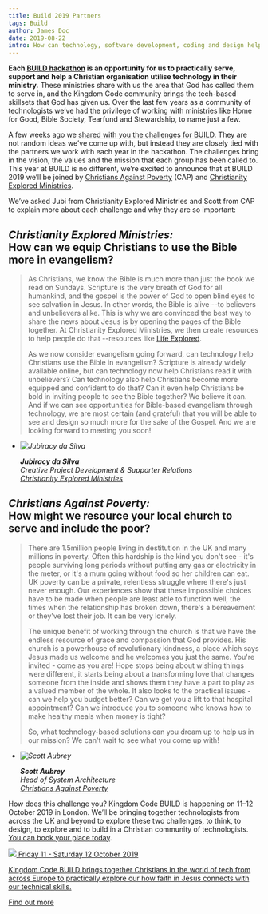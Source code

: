 ```yaml
---
title: Build 2019 Partners
tags: Build
author: James Doc
date: 2019-08-22
intro: How can technology, software development, coding and design help the church in the 21st century?
---
```


**Each [BUILD hackathon](https://kingdomcode.org.uk/build/) is an opportunity for us to practically serve, support and help a Christian organisation utilise technology in their ministry.** These ministries share with us the area that God has called them to serve in, and the Kingdom Code community brings the tech-based skillsets that God has given us. Over the last few years as a community of technologists we’ve had the privilege of working with ministries like Home for Good, Bible Society, Tearfund and Stewardship, to name just a few.

A few weeks ago we [shared with you the challenges for BUILD](https://kingdomcode.org.uk/blog/2019/build-19-challenges/). They are not random ideas we’ve come up with, but instead they are closely tied with the partners we work with each year in the hackathon. The challenges bring in the vision, the values and the mission that each group has been called to. This year at BUILD is no different, we’re excited to announce that at BUILD 2019 we’ll be joined by [Christians Against Poverty](https://capuk.org/) (CAP) and [Christianity Explored Ministries](https://explo.red/Groups/302038/Get_involved/About_us/About_us.aspx).

We’ve asked Jubi from Christianity Explored Ministries and Scott from CAP to explain more about each challenge and why they are so important:

<h2 id="build:cem"><em>Christianity Explored Ministries:</em><br />How can we equip Christians to use the Bible more in evangelism?</h2>

> As Christians, we know the Bible is much more than just the book we read on Sundays. Scripture is the very breath of God for all humankind, and the gospel is the power of God to open blind eyes to see salvation in Jesus. In other words, the Bible is alive --to believers and unbelievers alike. This is why we are convinced the best way to share the news about Jesus is by opening the pages of the Bible together. At Christianity Explored Ministries, we then create resources to help people do that --resources like [Life Explored](http://www.life.explo.red/).
>
> As we now consider evangelism going forward, can technology help Christians use the Bible in evangelism? Scripture is already widely available online, but can technology now help Christians read it with unbelievers? Can technology also help Christians become more equipped and confident to do that? Can it even help Christians be bold in inviting people to see the Bible together? We believe it can. And if we can see opportunities for Bible-based evangelism through technology, we are most certain (and grateful) that you will be able to see and design so much more for the sake of the Gospel. And we are looking forward to meeting you soon!

<cite>
  <ul class="peopleList">
  <li class="peopleList__person">
    <img src="/_assets/_img/people/jubiracy-filho-cem-kingdom-code.jpg" alt="Jubiracy da Silva" class="peopleList__person__img">

  <p><strong>Jubiracy da Silva</strong><br />
  Creative Project Development & Supporter Relations<br />
  <a href="https://www.explo.red/Groups/302038/Get_involved/About_us/About_us.aspx">Christianity Explored Ministries</a></p>
  </li>
  </ul>
</cite>

<h2 id="build:cap"><em>Christians Against Poverty:</em><br />How might we resource your local church to serve and include the poor?</h2>

> There are 1.5million people living in destitution in the UK and many millions in poverty. Often this hardship is the kind you don't see - it's people surviving long periods without putting any gas or electricity in the meter, or it's a mum going without food so her children can eat. UK poverty can be a private, relentless struggle where there's just never enough. Our experiences show that these impossible choices have to be made when people are least able to function well, the times when the relationship has broken down, there's a bereavement or they've lost their job. It can be very lonely.
>
> The unique benefit of working through the church is that we have the endless resource of grace and compassion that God provides. His church is a powerhouse of revolutionary kindness, a place which says Jesus made us welcome and he welcomes you just the same. You're invited - come as you are! Hope stops being about wishing things were different, it starts being about a transforming love that changes someone from the inside and shows them they have a part to play as a valued member of the whole. It also looks to the practical issues - can we help you budget better? Can we get you a lift to that hospital appointment? Can we introduce you to someone who knows how to make healthy meals when money is tight?
>
> So, what technology-based solutions can you dream up to help us in our mission? We can't wait to see what you come up with!

<cite>
  <ul class="peopleList">
  <li class="peopleList__person">
    <img src="/_assets/_img/people/scott-aubrey-cap-kingdom-code.jpg" alt="Scott Aubrey" class="peopleList__person__img">

  <p><strong>Scott Aubrey</strong><br />
  Head of System Architecture<br />
  <a href="https://capuk.org/">Christians Against Poverty</a></p>
  </li>
  </ul>
</cite>

How does this challenge you? Kingdom Code BUILD is happening on 11–12 October 2019 in London. We’ll be bringing together technologists from across the UK and beyond to explore these two challenges, to think, to design, to explore and to build in a Christian community of technologists. [You can book your place today](/build).

<section class="promo">

  <a class="promo__content" href="/build">

  <img class="promo__content__logo" src="/_assets/_img/build.svg" />

  <date>
    Friday 11 - Saturday 12 October 2019
  </date>

  <p>
    Kingdom Code BUILD brings together Christians in the world of tech from across Europe to practically explore our how faith in Jesus connects with our technical skills.
  </p>

  <p>
    <span class="promo__content__button">
      Find out more
    </span>
  </p>
  </a>
</section>
